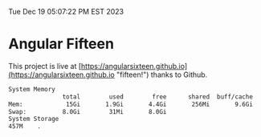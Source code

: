 Tue Dec 19 05:07:22 PM EST 2023

# Angular Fifteen


This project is live at [https://angularsixteen.github.io](https://angularsixteen.github.io "fifteen!") thanks to Github.

```bash
System Memory
               total        used        free      shared  buff/cache   available
Mem:            15Gi       1.9Gi       4.4Gi       256Mi       9.6Gi        13Gi
Swap:          8.0Gi        31Mi       8.0Gi
System Storage
457M	.
